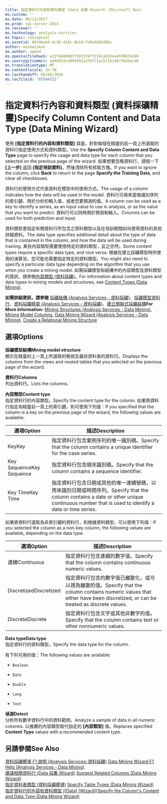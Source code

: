 ```yaml
---
title: 指定資料行內容和資料類型 (Data 採集 Wizard) |Microsoft Docs
ms.custom: ''
ms.date: 06/13/2017
ms.prod: sql-server-2014
ms.reviewer: ''
ms.technology: analysis-services
ms.topic: conceptual
ms.assetid: 0634be64-4c38-4381-9b19-fe9a5889306c
author: minewiskan
ms.author: owend
ms.openlocfilehash: e22f46808877391376f721bcab55ea4fd9074186
ms.sourcegitcommit: ad4d92dce894592a259721a1571b1d8736abacdb
ms.translationtype: MT
ms.contentlocale: zh-TW
ms.lasthandoff: 08/04/2020
ms.locfileid: "87594721"
---
```

# <a name="specify-column-content-and-data-type-data-mining-wizard"></a><span data-ttu-id="3d62c-102">指定資料行內容和資料類型 (資料採礦精靈)</span><span class="sxs-lookup"><span data-stu-id="3d62c-102">Specify Column Content and Data Type (Data Mining Wizard)</span></span>
  <span data-ttu-id="3d62c-103">使用 **[指定資料行的內容和資料類型]** 頁面，針對每個在精靈的前一頁上所選取的資料行指定使用方式和資料類型。</span><span class="sxs-lookup"><span data-stu-id="3d62c-103">Use the **Specify Column Content and Data Type** page to specify the usage and data type for each column that you selected on the previous page of the wizard.</span></span> <span data-ttu-id="3d62c-104">如果想要忽略資料行，請按一下 **[上一步]** 返回 **[指定培訓資料]**，然後清除所有核取方塊。</span><span class="sxs-lookup"><span data-stu-id="3d62c-104">If you want to ignore the column, click **Back** to return to the page **Specify the Training Data**, and clear all checkboxes.</span></span>  
  
 <span data-ttu-id="3d62c-105">資料行的使用方式代表資料在模型中的使用方式。</span><span class="sxs-lookup"><span data-stu-id="3d62c-105">The usage of a column indicates how the data will be used in the model.</span></span> <span data-ttu-id="3d62c-106">資料行可用來當做識別序列的索引鍵、用於分析的輸入值，或者您要預測的值。</span><span class="sxs-lookup"><span data-stu-id="3d62c-106">A column can be used as a key to identify a series, as an input value to use in analysis, or as the value that you want to predict.</span></span> <span data-ttu-id="3d62c-107">資料行可以同時用於預測和輸入。</span><span class="sxs-lookup"><span data-stu-id="3d62c-107">Columns can be used for both prediction and input.</span></span>  
  
 <span data-ttu-id="3d62c-108">資料類型會指定有關資料行所包含之資料類型以及在培訓期間如何使用資料的其他詳細資料。</span><span class="sxs-lookup"><span data-stu-id="3d62c-108">The data type specifies additional detail about the type of data that is contained in the column, and how the data will be used during training.</span></span> <span data-ttu-id="3d62c-109">某些內容類型需要使用特定的資料類型，反之亦然。</span><span class="sxs-lookup"><span data-stu-id="3d62c-109">Some content types require a specific data type, and vice versa.</span></span> <span data-ttu-id="3d62c-110">根據在建立採礦模型時所使用的演算法，您可能也需要指定特定的資料類型。</span><span class="sxs-lookup"><span data-stu-id="3d62c-110">You might also need to specify a particular data type depending on the algorithm that you use when you create a mining model.</span></span> <span data-ttu-id="3d62c-111">如需採礦模型和結構中的內容類型及資料類型的資訊，請參閱[內容類型 &#40;資料採礦&#41;](data-mining/content-types-data-mining.md)。</span><span class="sxs-lookup"><span data-stu-id="3d62c-111">For information about content types and data types in mining models and structures, see [Content Types &#40;Data Mining&#41;](data-mining/content-types-data-mining.md).</span></span>  
  
 <span data-ttu-id="3d62c-112">**如需詳細資訊，請參閱** [採礦結構 &#40;Analysis Services - 資料採礦&#41;](data-mining/mining-structures-analysis-services-data-mining.md)、[採礦模型資料行](data-mining/mining-model-columns.md)、[資料採礦精靈 &#40;Analysis Services - 資料採礦&#41;](data-mining/data-mining-wizard-analysis-services-data-mining.md)、[建立關聯式採礦結構](data-mining/create-a-relational-mining-structure.md)</span><span class="sxs-lookup"><span data-stu-id="3d62c-112">**For More Information:** [Mining Structures &#40;Analysis Services - Data Mining&#41;](data-mining/mining-structures-analysis-services-data-mining.md), [Mining Model Columns](data-mining/mining-model-columns.md), [Data Mining Wizard &#40;Analysis Services - Data Mining&#41;](data-mining/data-mining-wizard-analysis-services-data-mining.md), [Create a Relational Mining Structure](data-mining/create-a-relational-mining-structure.md)</span></span>  
  
## <a name="options"></a><span data-ttu-id="3d62c-113">選項</span><span class="sxs-lookup"><span data-stu-id="3d62c-113">Options</span></span>  
 <span data-ttu-id="3d62c-114">**採礦模型結構**</span><span class="sxs-lookup"><span data-stu-id="3d62c-114">**Mining model structure**</span></span>  
 <span data-ttu-id="3d62c-115">顯示在精靈的上一頁上所選取的檢視及巢狀資料表的資料行。</span><span class="sxs-lookup"><span data-stu-id="3d62c-115">Displays the columns from the views and nested tables that you selected on the previous page of the wizard.</span></span>  
  
 <span data-ttu-id="3d62c-116">**資料行**</span><span class="sxs-lookup"><span data-stu-id="3d62c-116">**Columns**</span></span>  
 <span data-ttu-id="3d62c-117">列出資料行。</span><span class="sxs-lookup"><span data-stu-id="3d62c-117">Lists the columns.</span></span>  
  
 <span data-ttu-id="3d62c-118">**內容類型**</span><span class="sxs-lookup"><span data-stu-id="3d62c-118">**Content type**</span></span>  
 <span data-ttu-id="3d62c-119">指定資料行的內容類型。</span><span class="sxs-lookup"><span data-stu-id="3d62c-119">Specify the content type for the column.</span></span> <span data-ttu-id="3d62c-120">如果將資料行指定為精靈前一頁上的索引鍵，則可使用下列值：</span><span class="sxs-lookup"><span data-stu-id="3d62c-120">If you specified that the column is a key on the previous page of the wizard, the following values are available:</span></span>  
  
|<span data-ttu-id="3d62c-121">選項</span><span class="sxs-lookup"><span data-stu-id="3d62c-121">Option</span></span>|<span data-ttu-id="3d62c-122">描述</span><span class="sxs-lookup"><span data-stu-id="3d62c-122">Description</span></span>|  
|------------|-----------------|  
|<span data-ttu-id="3d62c-123">Key</span><span class="sxs-lookup"><span data-stu-id="3d62c-123">Key</span></span>|<span data-ttu-id="3d62c-124">指定資料行包含案例序列的唯一識別碼。</span><span class="sxs-lookup"><span data-stu-id="3d62c-124">Specify that the column contains a unique identifier for the case series.</span></span>|  
|<span data-ttu-id="3d62c-125">Key Sequence</span><span class="sxs-lookup"><span data-stu-id="3d62c-125">Key Sequence</span></span>|<span data-ttu-id="3d62c-126">指定資料行包含順序識別碼。</span><span class="sxs-lookup"><span data-stu-id="3d62c-126">Specify that the column contains a sequence identifier.</span></span>|  
|<span data-ttu-id="3d62c-127">Key Time</span><span class="sxs-lookup"><span data-stu-id="3d62c-127">Key Time</span></span>|<span data-ttu-id="3d62c-128">指定資料行包含日期或其他的唯一連續號碼，以用來識別日期或時間序列。</span><span class="sxs-lookup"><span data-stu-id="3d62c-128">Specify that the column contains a date or other unique continuous number that is used to identify a date or time series.</span></span>|  
  
 <span data-ttu-id="3d62c-129">如果將資料行選取為非索引鍵的資料行，則根據資料類型，可以使用下列值：</span><span class="sxs-lookup"><span data-stu-id="3d62c-129">If you selected the column as a non-key column, the following values are available, depending on the data type:</span></span>  
  
|<span data-ttu-id="3d62c-130">選項</span><span class="sxs-lookup"><span data-stu-id="3d62c-130">Option</span></span>|<span data-ttu-id="3d62c-131">描述</span><span class="sxs-lookup"><span data-stu-id="3d62c-131">Description</span></span>|  
|------------|-----------------|  
|<span data-ttu-id="3d62c-132">連續</span><span class="sxs-lookup"><span data-stu-id="3d62c-132">Continuous</span></span>|<span data-ttu-id="3d62c-133">指定資料行包含連續的數字值。</span><span class="sxs-lookup"><span data-stu-id="3d62c-133">Specify that the column contains continuous numeric values.</span></span>|  
|<span data-ttu-id="3d62c-134">Discretized</span><span class="sxs-lookup"><span data-stu-id="3d62c-134">Discretized</span></span>|<span data-ttu-id="3d62c-135">指定資料行包含的數字值已離散化，或可以視為離散的值。</span><span class="sxs-lookup"><span data-stu-id="3d62c-135">Specify that the column contains numeric values that either have been discretized, or can be treated as discrete values.</span></span>|  
|<span data-ttu-id="3d62c-136">Discrete</span><span class="sxs-lookup"><span data-stu-id="3d62c-136">Discrete</span></span>|<span data-ttu-id="3d62c-137">指定資料行包含文字或其他非數字的值。</span><span class="sxs-lookup"><span data-stu-id="3d62c-137">Specify that the column contains text or other nonnumeric values.</span></span>|  
  
 <span data-ttu-id="3d62c-138">**Data type**</span><span class="sxs-lookup"><span data-stu-id="3d62c-138">**Data type**</span></span>  
 <span data-ttu-id="3d62c-139">指定資料行的資料類型。</span><span class="sxs-lookup"><span data-stu-id="3d62c-139">Specify the data type for the column.</span></span>  
  
 <span data-ttu-id="3d62c-140">有下列可用的值：</span><span class="sxs-lookup"><span data-stu-id="3d62c-140">The following values are available:</span></span>  
  
-   `Boolean`  
  
-   `Date`  
  
-   `Double`  
  
-   `Long`  
  
-   `Text`  
  
 <span data-ttu-id="3d62c-141">**偵測**</span><span class="sxs-lookup"><span data-stu-id="3d62c-141">**Detect**</span></span>  
 <span data-ttu-id="3d62c-142">分析所有數字資料行中的資料範例。</span><span class="sxs-lookup"><span data-stu-id="3d62c-142">Analyze a sample of data in all numeric columns.</span></span> <span data-ttu-id="3d62c-143">以推薦的內容類型取代指定的 **[內容類型]** 值。</span><span class="sxs-lookup"><span data-stu-id="3d62c-143">Replaces specified **Content Type** values with a recommended content type.</span></span>  
  
## <a name="see-also"></a><span data-ttu-id="3d62c-144">另請參閱</span><span class="sxs-lookup"><span data-stu-id="3d62c-144">See Also</span></span>  
 <span data-ttu-id="3d62c-145">[資料採礦嚮導 F1 說明 &#40;Analysis Services-資料採礦&#41;](data-mining-wizard-f1-help-analysis-services-data-mining.md) </span><span class="sxs-lookup"><span data-stu-id="3d62c-145">[Data Mining Wizard F1 Help &#40;Analysis Services - Data Mining&#41;](data-mining-wizard-f1-help-analysis-services-data-mining.md) </span></span>  
 <span data-ttu-id="3d62c-146">[建議相關資料行 &#40;Data 採集 Wizard&#41;](suggest-related-columns-data-mining-wizard.md) </span><span class="sxs-lookup"><span data-stu-id="3d62c-146">[Suggest Related Columns &#40;Data Mining Wizard&#41;](suggest-related-columns-data-mining-wizard.md) </span></span>  
 <span data-ttu-id="3d62c-147">[指定資料表類型 &#40;資料採礦嚮導&#41;](specify-table-types-data-mining-wizard.md) </span><span class="sxs-lookup"><span data-stu-id="3d62c-147">[Specify Table Types &#40;Data Mining Wizard&#41;](specify-table-types-data-mining-wizard.md) </span></span>  
 <span data-ttu-id="3d62c-148">[指定資料行的內容和資料類型 &#40;[Data] [Wizard]&#41;](specify-the-column-s-content-and-data-type-data-mining-wizard.md)</span><span class="sxs-lookup"><span data-stu-id="3d62c-148">[Specify the Column's Content and Data Type &#40;Data Mining Wizard&#41;](specify-the-column-s-content-and-data-type-data-mining-wizard.md)</span></span>  
  
  
